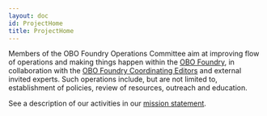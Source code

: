 ```yaml
---
layout: doc
id: ProjectHome
title: ProjectHome
---
```


Members of the OBO Foundry Operations Committee aim at improving flow of operations and making things happen within the [OBO Foundry](http://obofoundry.org), in collaboration with the [OBO Foundry Coordinating Editors](http://obofoundry.org/coordination.shtml) and external invited experts. Such operations include, but are not limited to, establishment of policies, review of resources, outreach and education.

See a description of our activities in our [mission statement](MissionStatement.md).
